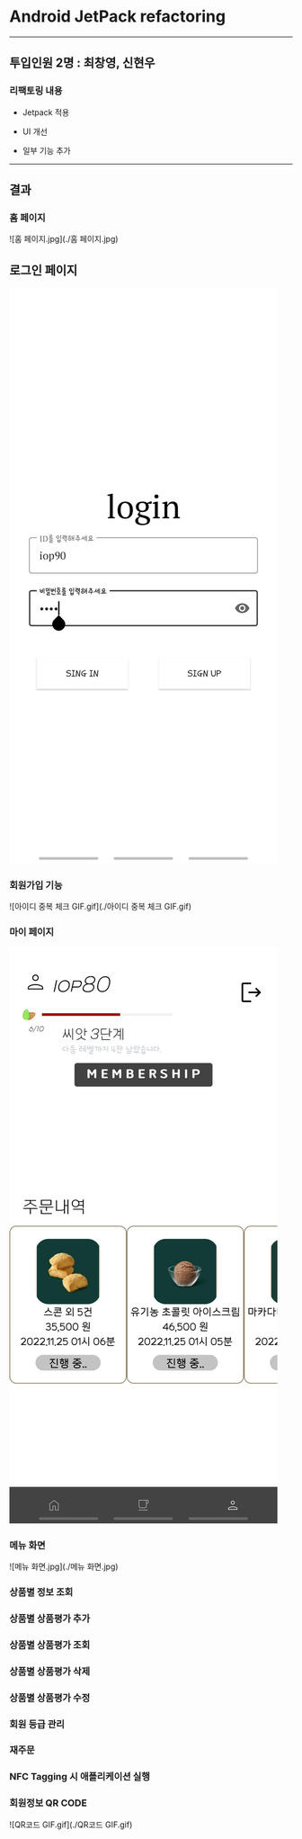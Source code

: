 
# Android  JetPack refactoring
---

## 투입인원 2명 : 최창영, 신현우

### 리팩토링 내용

- Jetpack 적용

- UI 개선

- 일부 기능 추가


---

## 결과

### 홈 페이지
![홈 페이지.jpg](./홈 페이지.jpg)

## 로그인 페이지
![login_page.jpg](./login_page.jpg)

### 회원가입 기능
![아이디 중복 체크 GIF.gif](./아이디 중복 체크 GIF.gif)

### 마이 페이지
![마이페이지.jpg](./마이페이지.jpg)


### 메뉴 화면
![메뉴 화면.jpg](./메뉴 화면.jpg) 


### 상품별 정보 조회


### 상품별 상품평가 추가


### 상품별 상품평가 조회


### 상품별 상품평가 삭제


### 상품별 상품평가 수정

### 회원 등급 관리


### 재주문


### NFC Tagging 시 애플리케이션 실행 


### 회원정보 QR CODE
![QR코드 GIF.gif](./QR코드 GIF.gif)



